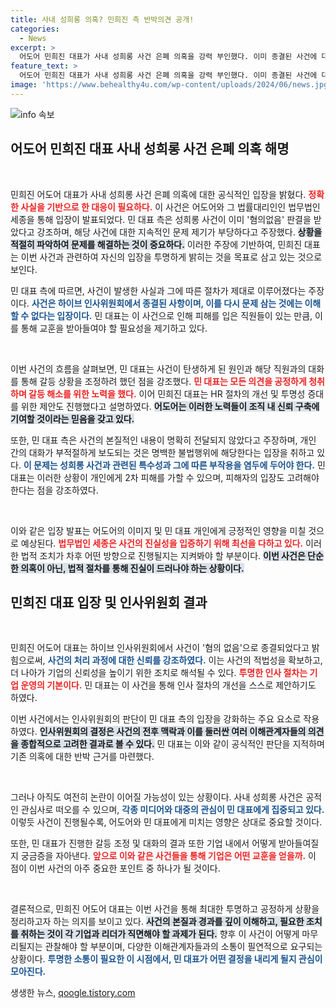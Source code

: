 ```yaml
---
title: 사내 성희롱 의혹? 민희진 측 반박의견 공개!
categories:
  - News
excerpt: >
  어도어 민희진 대표가 사내 성희롱 사건 은폐 의혹을 강력 부인했다. 이미 종결된 사건에 대한 재조사 주장과 함께, 이번 사안이 2차 피해를 초래할 수 있음을 경고했다. 사건의 진실은 무엇일까? 클릭해서 확인해보세요!
feature_text: >
  어도어 민희진 대표가 사내 성희롱 사건 은폐 의혹을 강력 부인했다. 이미 종결된 사건에 대한 재조사 주장과 함께, 이번 사안이 2차 피해를 초래할 수 있음을 경고했다. 사건의 진실은 무엇일까? 클릭해서 확인해보세요!
image: 'https://www.behealthy4u.com/wp-content/uploads/2024/06/news.jpg'
---
```


<p><img src="https://www.behealthy4u.com/wp-content/uploads/2024/06/news.jpg" alt="info 속보" /></p>

<h2 data-ke-size="size26">어도어 민희진 대표 사내 성희롱 사건 은폐 의혹 해명</h2>

<p data-ke-size="size16">&nbsp;</p>

<p>민희진 어도어 대표가 사내 성희롱 사건 은폐 의혹에 대한 공식적인 입장을 밝혔다. <b><span style="color: #ee2323;">정확한 사실을 기반으로 한 대응이 필요하다.</span></b> 이 사건은 어도어와 그 법률대리인인 법무법인 세종을 통해 입장이 발표되었다. 민 대표 측은 성희롱 사건이 이미 '혐의없음' 판결을 받았다고 강조하며, 해당 사건에 대한 지속적인 문제 제기가 부당하다고 주장했다. <b><span style="background-color: #21538527;">상황을 적절히 파악하여 문제를 해결하는 것이 중요하다.</span></b> 이러한 주장에 기반하여, 민희진 대표는 이번 사건과 관련하여 자신의 입장을 투명하게 밝히는 것을 목표로 삼고 있는 것으로 보인다.</p>

<p>민 대표 측에 따르면, 사건이 발생한 사실과 그에 따른 절차가 제대로 이루어졌다는 주장이다. <b><span style="color: #1a5490;">사건은 하이브 인사위원회에서 종결된 사항이며, 이를 다시 문제 삼는 것에는 이해할 수 없다는 입장이다.</span></b>  민 대표는 이 사건으로 인해 피해를 입은 직원들이 있는 만큼, 이를 통해 교훈을 받아들여야 할 필요성을 제기하고 있다.</p>

<p data-ke-size="size16">&nbsp;</p>

<p>이번 사건의 흐름을 살펴보면, 민 대표는 사건이 탄생하게 된 원인과 해당 직원과의 대화를 통해 갈등 상황을 조정하려 했던 점을 강조했다. <b><span style="color: #ee2323;">민 대표는 모든 의견을 공정하게 청취하며 갈등 해소를 위한 노력을 했다.</span></b> 이어 민희진 대표는 HR 절차의 개선 및 투명성 증대를 위한 제안도 진행했다고 설명하였다. <b><span style="background-color: #21538527;">어도어는 이러한 노력들이 조직 내 신뢰 구축에 기여할 것이라는 믿음을 갖고 있다.</span></b></p>

<p>또한, 민 대표 측은 사건의 본질적인 내용이 명확히 전달되지 않았다고 주장하며, 개인 간의 대화가 부적절하게 보도되는 것은 명백한 불법행위에 해당한다는 입장을 취하고 있다. <b><span style="color: #1a5490;">이 문제는 성희롱 사건과 관련된 특수성과 그에 따른 부작용을 염두에 두어야 한다.</span></b> 민 대표는 이러한 상황이 개인에게 2차 피해를 가할 수 있으며, 피해자의 입장도 고려해야 한다는 점을 강조하였다.</p>

<p data-ke-size="size16">&nbsp;</p>

<p>이와 같은 입장 발표는 어도어의 이미지 및 민 대표 개인에게 긍정적인 영향을 미칠 것으로 예상된다. <b><span style="color: #ee2323;">법무법인 세종은 사건의 진실성을 입증하기 위해 최선을 다하고 있다.</span></b> 이러한 법적 조치가 차후 어떤 방향으로 진행될지는 지켜봐야 할 부분이다. <b><span style="background-color: #21538527;">이번 사건은 단순한 의혹이 아닌, 법적 절차를 통해 진실이 드러나야 하는 상황이다.</span></b></p>

<h2 data-ke-size="size26">민희진 대표 입장 및 인사위원회 결과</h2>

<p data-ke-size="size16">&nbsp;</p>

<p>민희진 어도어 대표는 하이브 인사위원회에서 사건이 '혐의 없음'으로 종결되었다고 밝힘으로써, <b><span style="color: #1a5490;">사건의 처리 과정에 대한 신뢰를 강조하였다.</span></b> 이는 사건의 적법성을 확보하고, 더 나아가 기업의 신뢰성을 높이기 위한 조치로 해석될 수 있다. <b><span style="color: #ee2323;">투명한 인사 절차는 기업 운영의 기본이다.</span></b> 민 대표는 이 사건을 통해 인사 절차의 개선을 스스로 제안하기도 하였다.</p>

<p>이번 사건에서는 인사위원회의 판단이 민 대표 측의 입장을 강화하는 주요 요소로 작용하였다. <b><span style="background-color: #21538527;">인사위원회의 결정은 사건의 전후 맥락과 이를 둘러싼 여러 이해관계자들의 의견을 종합적으로 고려한 결과로 볼 수 있다.</span></b> 민 대표는 이와 같이 공식적인 판단을 지적하며 기존 의혹에 대한 반박 근거를 마련했다.</p>

<p data-ke-size="size16">&nbsp;</p>

<p>그러나 아직도 여전히 논란이 이어질 가능성이 있는 상황이다. 사내 성희롱 사건은 공적인 관심사로 떠오를 수 있으며, <b><span style="color: #1a5490;">각종 미디어와 대중의 관심이 민 대표에게 집중되고 있다.</span></b> 이렇듯 사건이 진행될수록, 어도어와 민 대표에게 미치는 영향은 상대로 중요할 것이다.</p>

<p>또한, 민 대표가 진행한 갈등 조정 및 대화의 결과 또한 기업 내에서 어떻게 받아들여질지 궁금증을 자아낸다. <b><span style="color: #ee2323;">앞으로 이와 같은 사건들을 통해 기업은 어떤 교훈을 얻을까.</span></b> 이 점이 이번 사건의 아주 중요한 포인트 중 하나가 될 것이다.</p>

<p data-ke-size="size16">&nbsp;</p>

<p>결론적으로, 민희진 어도어 대표는 이번 사건을 통해 최대한 투명하고 공정하게 상황을 정리하고자 하는 의지를 보이고 있다. <b><span style="background-color: #21538527;">사건의 본질과 경과를 깊이 이해하고, 필요한 조치를 취하는 것이 각 기업과 리더가 직면해야 할 과제가 된다.</span></b> 향후 이 사건이 어떻게 마무리될지는 관찰해야 할 부분이며, 다양한 이해관계자들과의 소통이 필연적으로 요구되는 상황이다. <b><span style="color: #1a5490;">투명한 소통이 필요한 이 시점에서, 민 대표가 어떤 결정을 내리게 될지 관심이 모아진다.</span></b></p>
생생한 뉴스, <a href="https://qoogle.tistory.com" rel="dofollow">qoogle.tistory.com</a>


